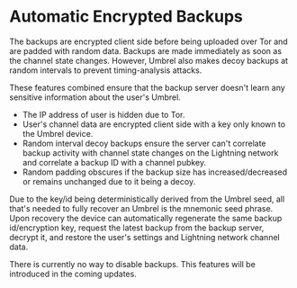 # Automatic Encrypted Backups

The backups are encrypted client side before being uploaded over Tor and are padded with random data. Backups are made immediately as soon as the channel state changes. However, Umbrel also makes decoy backups at random intervals to prevent timing-analysis attacks.

These features combined ensure that the backup server doesn't learn any sensitive information about the user's Umbrel.

- The IP address of user is hidden due to Tor.
- User's channel data are encrypted client side with a key only known to the Umbrel device.
- Random interval decoy backups ensure the server can't correlate backup activity with channel state changes on the Lightning network and correlate a backup ID with a channel pubkey.
- Random padding obscures if the backup size has increased/decreased or remains unchanged due to it being a decoy.

Due to the key/id being deterministically derived from the Umbrel seed, all that's needed to fully recover an Umbrel is the mnemonic seed phrase. Upon recovery the device can automatically regenerate the same backup id/encryption key, request the latest backup from the backup server, decrypt it, and restore the user's settings and Lightning network channel data.

There is currently no way to disable backups. This features will be introduced in the coming updates.
